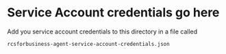 # Service Account credentials go here

Add you service account credentials to this directory in a file called

```
rcsforbusiness-agent-service-account-credentials.json
```